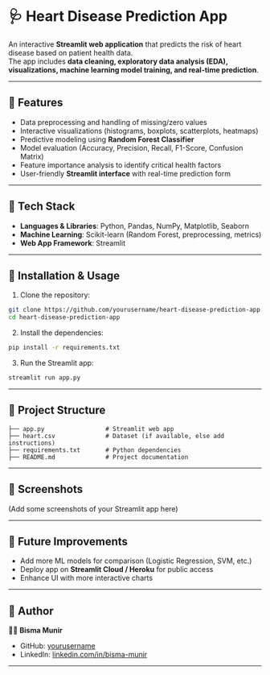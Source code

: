 # 🩺 Heart Disease Prediction App

An interactive **Streamlit web application** that predicts the risk of heart disease based on patient health data.  
The app includes **data cleaning, exploratory data analysis (EDA), visualizations, machine learning model training, and real-time prediction**.

---

## 🔹 Features
- Data preprocessing and handling of missing/zero values  
- Interactive visualizations (histograms, boxplots, scatterplots, heatmaps)  
- Predictive modeling using **Random Forest Classifier**  
- Model evaluation (Accuracy, Precision, Recall, F1-Score, Confusion Matrix)  
- Feature importance analysis to identify critical health factors  
- User-friendly **Streamlit interface** with real-time prediction form  

---

## 🔹 Tech Stack
- **Languages & Libraries**: Python, Pandas, NumPy, Matplotlib, Seaborn  
- **Machine Learning**: Scikit-learn (Random Forest, preprocessing, metrics)  
- **Web App Framework**: Streamlit  

---

## 🔹 Installation & Usage

1. Clone the repository:
```bash
git clone https://github.com/yourusername/heart-disease-prediction-app.git
cd heart-disease-prediction-app
```

2. Install the dependencies:
```bash
pip install -r requirements.txt
```

3. Run the Streamlit app:
```bash
streamlit run app.py
```

---

## 🔹 Project Structure
```
├── app.py                 # Streamlit web app
├── heart.csv              # Dataset (if available, else add instructions)
├── requirements.txt       # Python dependencies
├── README.md              # Project documentation
```

---

## 🔹 Screenshots
(Add some screenshots of your Streamlit app here)

---

## 🔹 Future Improvements
- Add more ML models for comparison (Logistic Regression, SVM, etc.)  
- Deploy app on **Streamlit Cloud / Heroku** for public access  
- Enhance UI with more interactive charts  

---

## 🔹 Author
👩‍💻 **Bisma Munir**  
- GitHub: [yourusername](https://github.com/yourusername)  
- LinkedIn: [linkedin.com/in/bisma-munir](https://linkedin.com/in/bisma-munir)  

---

